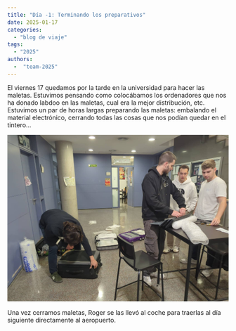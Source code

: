 ```yaml
---
title: "Día -1: Terminando los preparativos"
date: 2025-01-17
categories: 
  - "blog de viaje"
tags:
  - "2025"
authors:
  -  "team-2025"
---
```


El viernes 17 quedamos por la tarde en la universidad para hacer las maletas. Estuvimos pensando como colocábamos los ordenadores que nos ha donado labdoo en las maletas, cual era la mejor distribución, etc. Estuvimos un par de horas largas preparando las maletas: embalando el material electrónico, cerrando todas las cosas que nos podían quedar en el tintero...

![maletas](images/cerrando_maletas.jpeg "Cerrando maletas el día antes de salir")

Una vez cerramos maletas, Roger se las llevó al coche para traerlas al día siguiente directamente al aeropuerto.
